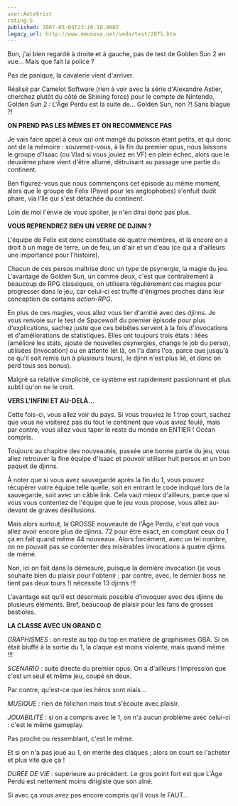 ```yaml
---
user:Antekrist
rating:5
published: 2007-05-04T23:16:18.000Z
legacy_url: http://www.emunova.net/veda/test/2075.htm
---
```

Bon, j'ai bien regardé à droite et à gauche, pas de test de Golden Sun 2 en vue... Mais que fait la police ?  

Pas de panique, la cavalerie vient d'arriver.  

  

Réalisé par Camelot Software (rien à voir avec la série d'Alexandre Astier, cherchez plutôt du côté de Shining force) pour le compte de Nintendo, Golden Sun 2 : L'Âge Perdu est la suite de... Golden Sun, non ?! Sans blague ?!  

  

**ON PREND PAS LES MÊMES ET ON RECOMMENCE PAS**  

Je vais faire appel à ceux qui ont mangé du poisson étant petits, et qui donc ont de la mémoire : souvenez-vous, à la fin du premier opus, nous laissons le groupe d'Isaac (ou Vlad si vous jouiez en VF) en plein échec, alors que le deuxième phare vient d'être allumé, détruisant au passage une partie du continent.  

Ben figurez-vous que nous commençons cet épisode au même moment, alors que le groupe de Felix (Pavel pour les anglophobes) s'enfuit dudit phare, via l'île qui s'est détachée du continent.  

Loin de moi l'envie de vous spolier, je n'en dirai donc pas plus.  

  

**VOUS REPRENDREZ BIEN UN VERRE DE DJINN ?**  

L'équipe de Felix est donc constituée de quatre membres, et là encore on a droit à un mage de terre, un de feu, un d'air et un d'eau (ce qui a d'ailleurs une importance pour l'histoire).  

Chacun de ces persos maîtrise donc un type de psynergie, la magie du jeu. L'avantage de Golden Sun, un comme deux, c'est que contrairement à beaucoup de RPG classiques, on utilisera régulièrement ces magies pour progresser dans le jeu, car celui-ci est truffé d'énigmes proches dans leur conception de certains _action-RPG_.  

En plus de ces magies, vous allez vous lier d'amitié avec des djinns. Je vous renvoie sur le test de Spacewolf du premier épisode pour plus d'explications, sachez juste que ces bébêtes servent à la fois d'invocations et d'améliorations de statistiques. Elles ont toujours trois états : liées (améliore les stats, ajoute de nouvelles psynergies, change le job du perso), utilisées (invocation) ou en attente (et là, on l'a dans l'os, parce que jusqu'à ce qu'il soit remis (un à plusieurs tours), le djinn n'est plus lié, et donc on perd tous ses bonus).  

Malgré sa relative simplicité, ce système est rapidement passionnant et plus subtil qu'on ne le croit.  

  

**VERS L'INFINI ET AU-DELÀ...**  

Cette fois-ci, vous allez voir du pays. Si vous trouviez le 1 trop court, sachez que vous ne visiterez pas du tout le continent que vous aviez foulé, mais par contre, vous allez vous taper le reste du monde en ENTIER ! Océan compris.  

Toujours au chapitre des nouveautés, passée une bonne partie du jeu, vous allez retrouver la fine équipe d'Isaac et pouvoir utiliser huit persos et un bon paquet de djinns.  

À noter que si vous avez sauvegardé après la fin du 1, vous pouvez récupérer votre équipe telle quelle, soit en entrant le code indiqué lors de la sauvegarde, soit avec un câble link. Cela vaut mieux d'ailleurs, parce que si vous vous contentez de l'équipe que le jeu vous propose, vous allez au-devant de graves désillusions.  

Mais alors surtout, la GROSSE nouveauté de l'Âge Perdu, c'est que vous allez avoir encore plus de djinns. 72 pour être exact, en comptant ceux du 1 ça en fait quand même 44 nouveaux. Alors forcément, avec un tel nombre, on ne pouvait pas se contenter des misérables invocations à quatre djinns de mémé.  

Non, ici on fait dans la démesure, puisque la dernière invocation (je vous souhaite bien du plaisir pour l'obtenir ; par contre, avec, le dernier boss ne tient pas deux tours !) nécessite 13 djinns !!!  

L'avantage est qu'il est désormais possible d'invoquer avec des djinns de plusieurs éléments. Bref, beaucoup de plaisir pour les fans de grosses bestioles.  

  

**LA CLASSE AVEC UN GRAND C**  

_GRAPHISMES_ : on reste au top du top en matière de graphismes GBA. Si on était bluffé à la sortie du 1, la claque est moins violente, mais quand même !!!  

_SCENARIO_ : suite directe du premier opus. On a d'ailleurs l'impression que c'est un seul et même jeu, coupé en deux.  

Par contre, qu'est-ce que les héros sont niais...  

_MUSIQUE_ : rien de folichon mais tout s'écoute avec plaisir.  

_JOUABILITÉ_ : si on a compris avec le 1, on n'a aucun problème avec celui-ci : c'est le même gameplay.  

Pas proche ou ressemblant, c'est le même.  

Et si on n'a pas joué au 1, on mérite des claques ; alors on court se l'acheter et plus vite que ça !  

_DURÉE DE VIE_ : supérieure au précédent. Le gros point fort est que L'Âge Perdu est nettement moins dirigiste que son aîné.  

Si avec ça vous avez pas encore compris qu'il vous le FAUT...